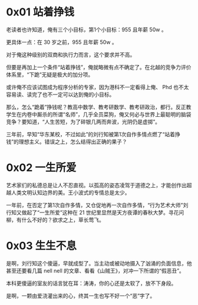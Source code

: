 # 0x01 站着挣钱

老读者也许知道，俺有三个小目标，第1个小目标：955 且年薪 50w 。

更具体一点：在 30 岁之前，955 且年薪 50w 。

对于俺这种级别的双商和执行力而言，这个要求并不高。

但要是再加上一个条件“站着挣钱”，俺就略微有点不确定了。在北越的竞争力评价体系里，“下跪”无疑是极大的加分项。

或许俺不应该试图成为程序分析的专家，因为港科不一定看得上俺、 Phd 也不太容易读、读完了也不一定可以达到俺的小目标。

那么，怎么“跪着”挣钱呢？教高中数学、教考研数学、教考研政治，都行。反正教学生在内卷中厮杀的所谓“名师”，几乎全员菜狗，俺又何必与世界上最聪明的脑袋竞争？要知道，“人生苦短，为了碎银几两而奔波，光阴仍是虚掷”。

三年前，早知“华东某校，不过如此”的刘行知被第1次自作多情点燃了“站着挣钱”的理想主义。错误之上，怎么结得出正确的果子？

# 0x02 一生所爱

艺术家们的私德总是让人不忍直视。以孤高的姿态凌驾于道德之上，才能创作出超越人类文明认知边界的美。王小波式的专情总是太少。

一年前，在否定了第1次自作多情，又仓促地再一次自作多情，“行为艺术大师”刘行知又做起了“一生所爱”这种在 21 世纪里显然是天方夜谭的春秋大梦。寻花问柳，有什么不好的？欲求之上，草长莺飞。

# 0x03 生生不息

是啊，刘行知这个傻逼，早就成型了。当主动或被动地摄入了汹涌的负面信息，他甚至还要看几篇 nell nell 的文章、看看《山贼王》，对冲一下所谓的“假恶丑”。

本科更傻逼的室友的话言犹在耳：涛涛，你的心还是太软了，放不下身段。

是啊，一颗由爱浇灌出来的心，终其一生也写不好一个“恶”字了。